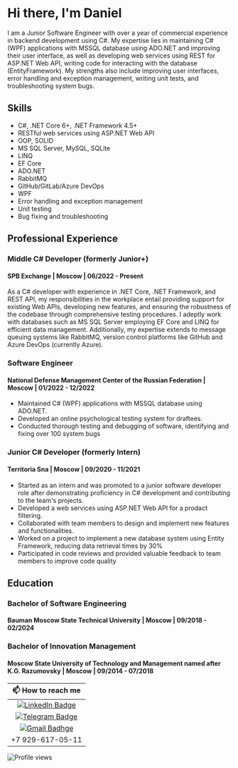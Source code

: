 # Hi there, I'm Daniel

I am a Junior Software Engineer with over a year of commercial experience in backend development using C#.
My expertise lies in maintaining C# (WPF) applications with MSSQL database using ADO.NET and improving their user interface,
as well as developing web services using REST for ASP.NET Web API, writing code for interacting with the database (EntityFramework).
My strengths also include improving user interfaces, error handling and exception management, writing unit tests, and troubleshooting system bugs.

## Skills

* C#, .NET Core 6+, .NET Framework 4.5+
* RESTful web services using ASP.NET Web API
* OOP, SOLID
* MS SQL Server, MySQL, SQLite
* LINQ
* EF Core
* ADO.NET
* RabbitMQ
* GitHub/GitLab/Azure DevOps
* WPF
* Error handling and exception management
* Unit testing
* Bug fixing and troubleshooting

## Professional Experience

### Middle C# Developer (formerly Junior+)

#### SPB Exchange | Moscow | 06/2022 - Present

As a C# developer with experience in .NET Core, .NET Framework, and REST API, 
my responsibilities in the workplace entail providing support for existing Web APIs, 
developing new features, and ensuring the robustness of the codebase through comprehensive testing procedures. 
I adeptly work with databases such as MS SQL Server employing EF Core and LINQ for efficient data management. 
Additionally, my expertise extends to message queuing systems like RabbitMQ, 
version control platforms like GitHub and Azure DevOps (currently Azure).

### Software Engineer

#### National Defense Management Center of the Russian Federation | Moscow | 01/2022 - 12/2022

* Maintained C# (WPF) applications with MSSQL database using ADO.NET.
* Developed an online psychological testing system for draftees.
* Conducted thorough testing and debugging of software, identifying and fixing over 100 system bugs

### Junior C# Developer (formerly Intern)

#### Territoria Sna | Moscow | 09/2020 - 11/2021

* Started as an intern and was promoted to a junior software developer role after demonstrating proficiency in C# development and contributing to the team's projects.
* Developed a web services using ASP.NET Web API for a prodact filtering.
* Collaborated with team members to design and implement new features and functionalities.
* Worked on a project to implement a new database system using Entity Framework, reducing data retrieval times by 30%
* Participated in code reviews and provided valuable feedback to team members to improve code quality

## Education

### Bachelor of Software Engineering

#### Bauman Moscow State Technical University | Moscow | 09/2018 - 02/2024

### Bachelor of Innovation Management

#### Moscow State University of Technology and Management named after K.G. Razumovsky | Moscow | 09/2014 - 07/2018

| 📫 How to reach me |
| :---: |
| [![LinkedIn Badge](https://img.shields.io/badge/linkedin-%230077B5.svg?&style=for-the-badge&logo=linkedin&logoColor=white)](https://www.linkedin.com/in/sheda-vedne/) |
| [![Telegram Badge](https://img.shields.io/badge/Telegram-2CA5E0?style=for-the-badge&logo=telegram&logoColor=white)](https://t.me/Sheda_Vedne) |
| [![Gmail Badhge](https://img.shields.io/badge/Gmail-D14836?style=for-the-badge&logo=gmail&logoColor=white)](mailto:fellowers.flobot@gmail.com) |
| +7 929-617-05-11 |

![Profile views](https://komarev.com/ghpvc/?username=shedagit&style=flat-square)
